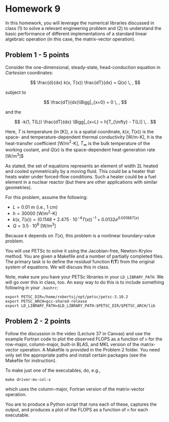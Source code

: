 # Homework 9

In this homework, you will leverage the numerical libraries discussed
in class (1) to solve a relevant engineering problem and (2) to understand
the basic performance of different implementations of a standard linear
algebraic operation (in this case, the matrix-vector operation).

## Problem 1 - 5 points

Consider the one-dimensional, steady-state, head-conduction equation
in *Cartesian* coordinates:

$$
  \frac{d}{dx} k(x, T(x)) \frac{dT}{dx} = Q(x) \, ,
$$

subject to 

$$
  \frac{dT}{dx}\Bigg|_{x=0} = 0 \, ,
$$

and the 

$$
  -k(1, T(L)) \frac{dT}{dx} \Bigg|_{x=L} = h[T_{\infty} - T(L)] \, .
$$

Here, $T$ is temperature (in [K]), $x$ is a spatial coordinate, 
$k(x, T(x))$ is the space- and temperature-dependent thermal
conductivity [W/m-K], $h$ is the heat-transfer coefficient [W/m$^2$-K],
$T_{\infty}$ is the bulk temperature of the working coolant, and
$Q(x)$ is the space-dependent heat-generation rate [W/m$^3$]$

As stated, the set of equations represents an element of width $2L$ heated
and cooled symmetrically by a moving fluid.  This could be a heater that
heats water under forced-flow conditions.  Such a heater could be a fuel
element in a nuclear reactor (but there are other applications with similar
geometries).

For this problem, assume the following:

  - $L = 0.01$ m (i.e., 1 cm)
  - $h = 30000$ [W/m$^2$-K]
  - $k(x, T(x)) =  (0.1148+2.475\cdot 10^{-4} T(x))^{-1} + 0.0132 e^{0.00188 T(x)}$
  - $Q = 3.5\cdot 10^{8}$ [W/m$^3$]

Because $k$ depends on $T(x)$, this problem is a nonlinear boundary-value
problem.


You will use PETSc to solve it using the Jacobian-free, Newton-Krylov
method. You are given a Makefile and a number of partially completed
files.  The primary task is to define the *residual* function $\mathbf{f}(\mathbf{T})$
from the original system of equations.  We will discuss this in class.

Note, make sure you have your PETSc libraries in your `LD_LIBRARY_PATH`.  We 
will go over this in class, too.  An easy way to do this is to include something
following in your `.bashrc`:

```
export PETSC_DIR=/home/robertsj/opt/petsc/petsc-3.10.2
export PETSC_ARCH=gcc-shared-release
export LD_LIBRARY_PATH=$LD_LIBRARY_PATH:$PETSC_DIR/$PETSC_ARCH/lib
```


## Problem 2 - 2 points

Follow the discussion in the video (Lecture 37 in Canvas) 
and use the example Fortran code to
plot the observed FLOPS as a function of `n` for the row-major, column-major,
built-in BLAS, and MKL version of the matrix-vector operation.  A Makefile
is provided in the Problem 2 folder.  You need only set the appropriate
paths and install certain packages (see the Makefile for instruction).

To make just one of the executables, do, e.g.,
 
```
make driver-mv-col-x 
```

which uses the column-major, Fortran version of the matrix-vector operation.

You are to produce a Python script that runs each of these, captures the output,
and produces a plot of the FLOPS as a function of `n` for each executable.


